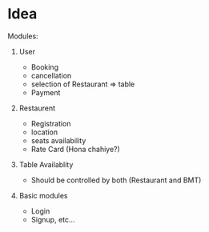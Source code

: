 # Idea

Modules:
   1. User
       - Booking
       - cancellation
       - selection of Restaurant => table
       - Payment

   2. Restaurent
       - Registration
       - location
       - seats availability
       - Rate Card (Hona chahiye?)
   
   3. Table Availablity
       - Should be controlled by both (Restaurant and BMT)
   
   4.  Basic modules
       - Login
       - Signup, etc...

